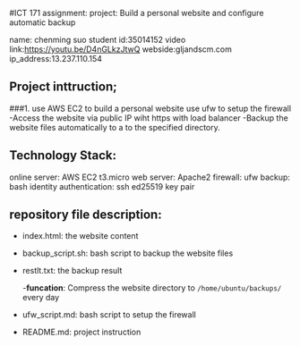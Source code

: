 #ICT 171 assignment: project: Build a personal website and configure automatic backup

name: chenming suo 
student id:35014152
video link:https://youtu.be/D4nGLkzJtwQ
webside:gljandscm.com
ip_address:13.237.110.154

## Project inttruction;
###1. use AWS EC2 to build a personal website use ufw to setup the firewall
-Access the website via public IP wiht https with load balancer
-Backup the website files automatically to a to the specified directory.

## Technology Stack: 
online server: AWS EC2 t3.micro 
web server: Apache2
firewall: ufw
backup: bash
identity authentication: ssh ed25519 key pair 

## repository file description:
- index.html: the website content
- backup_script.sh: bash script to backup the website files
- restlt.txt: the backup result

  -**funcation**:
  Compress the website directory to `/home/ubuntu/backups/` every day
- ufw_script.md: bash script to setup the firewall
- README.md: project instruction





